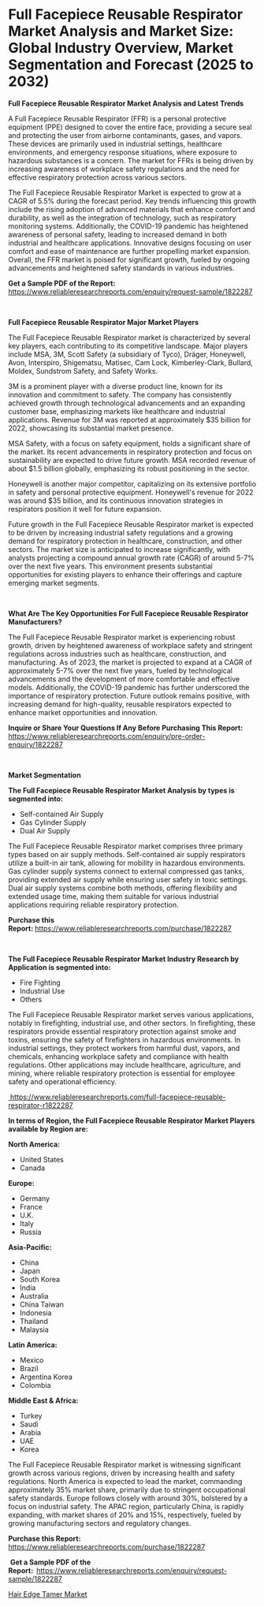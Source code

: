 <p><h1>Full Facepiece Reusable Respirator Market Analysis and Market Size: Global Industry Overview, Market Segmentation and Forecast (2025 to 2032)</h1></p><p><strong>Full Facepiece Reusable Respirator Market Analysis and Latest Trends</strong></p>
<p><p>A Full Facepiece Reusable Respirator (FFR) is a personal protective equipment (PPE) designed to cover the entire face, providing a secure seal and protecting the user from airborne contaminants, gases, and vapors. These devices are primarily used in industrial settings, healthcare environments, and emergency response situations, where exposure to hazardous substances is a concern. The market for FFRs is being driven by increasing awareness of workplace safety regulations and the need for effective respiratory protection across various sectors.</p><p>The Full Facepiece Reusable Respirator Market is expected to grow at a CAGR of 5.5% during the forecast period. Key trends influencing this growth include the rising adoption of advanced materials that enhance comfort and durability, as well as the integration of technology, such as respiratory monitoring systems. Additionally, the COVID-19 pandemic has heightened awareness of personal safety, leading to increased demand in both industrial and healthcare applications. Innovative designs focusing on user comfort and ease of maintenance are further propelling market expansion. Overall, the FFR market is poised for significant growth, fueled by ongoing advancements and heightened safety standards in various industries.</p></p>
<p><strong>Get a Sample PDF of the Report:&nbsp;</strong> <a href="https://www.reliableresearchreports.com/enquiry/request-sample/1822287?utm_campaign=2937&utm_medium=2&utm_source=Github&utm_content=ia&utm_term=04042025&utm_id=full-facepiece-reusable-respirator">https://www.reliableresearchreports.com/enquiry/request-sample/1822287</a></p>
<p>&nbsp;</p>
<p><strong>Full Facepiece Reusable Respirator Major Market Players</strong></p>
<p><p>The Full Facepiece Reusable Respirator market is characterized by several key players, each contributing to its competitive landscape. Major players include MSA, 3M, Scott Safety (a subsidiary of Tyco), Dräger, Honeywell, Avon, Interspiro, Shigematsu, Matisec, Cam Lock, Kimberley-Clark, Bullard, Moldex, Sundstrom Safety, and Safety Works.</p><p>3M is a prominent player with a diverse product line, known for its innovation and commitment to safety. The company has consistently achieved growth through technological advancements and an expanding customer base, emphasizing markets like healthcare and industrial applications. Revenue for 3M was reported at approximately $35 billion for 2022, showcasing its substantial market presence.</p><p>MSA Safety, with a focus on safety equipment, holds a significant share of the market. Its recent advancements in respiratory protection and focus on sustainability are expected to drive future growth. MSA recorded revenue of about $1.5 billion globally, emphasizing its robust positioning in the sector.</p><p>Honeywell is another major competitor, capitalizing on its extensive portfolio in safety and personal protective equipment. Honeywell's revenue for 2022 was around $35 billion, and its continuous innovation strategies in respirators position it well for future expansion.</p><p>Future growth in the Full Facepiece Reusable Respirator market is expected to be driven by increasing industrial safety regulations and a growing demand for respiratory protection in healthcare, construction, and other sectors. The market size is anticipated to increase significantly, with analysts projecting a compound annual growth rate (CAGR) of around 5-7% over the next five years. This environment presents substantial opportunities for existing players to enhance their offerings and capture emerging market segments.</p></p>
<p>&nbsp;</p>
<p><strong>What Are The Key Opportunities For Full Facepiece Reusable Respirator Manufacturers?</strong></p>
<p><p>The Full Facepiece Reusable Respirator market is experiencing robust growth, driven by heightened awareness of workplace safety and stringent regulations across industries such as healthcare, construction, and manufacturing. As of 2023, the market is projected to expand at a CAGR of approximately 5-7% over the next five years, fueled by technological advancements and the development of more comfortable and effective models. Additionally, the COVID-19 pandemic has further underscored the importance of respiratory protection. Future outlook remains positive, with increasing demand for high-quality, reusable respirators expected to enhance market opportunities and innovation.</p></p>
<p><strong>Inquire or Share Your Questions If Any Before Purchasing This Report:</strong> <a href="https://www.reliableresearchreports.com/enquiry/pre-order-enquiry/1822287?utm_campaign=2937&utm_medium=2&utm_source=Github&utm_content=ia&utm_term=04042025&utm_id=full-facepiece-reusable-respirator">https://www.reliableresearchreports.com/enquiry/pre-order-enquiry/1822287</a></p>
<p>&nbsp;</p>
<p><strong>Market Segmentation</strong></p>
<p><strong>The Full Facepiece Reusable Respirator Market Analysis by types is segmented into:</strong></p>
<p><ul><li>Self-contained Air Supply</li><li>Gas Cylinder Supply</li><li>Dual Air Supply</li></ul></p>
<p><p>The Full Facepiece Reusable Respirator market comprises three primary types based on air supply methods. Self-contained air supply respirators utilize a built-in air tank, allowing for mobility in hazardous environments. Gas cylinder supply systems connect to external compressed gas tanks, providing extended air supply while ensuring user safety in toxic settings. Dual air supply systems combine both methods, offering flexibility and extended usage time, making them suitable for various industrial applications requiring reliable respiratory protection.</p></p>
<p><strong>Purchase this Report:&nbsp;</strong><a href="https://www.reliableresearchreports.com/purchase/1822287?utm_campaign=2937&utm_medium=2&utm_source=Github&utm_content=ia&utm_term=04042025&utm_id=full-facepiece-reusable-respirator">https://www.reliableresearchreports.com/purchase/1822287</a></p>
<p>&nbsp;</p>
<p><strong>The Full Facepiece Reusable Respirator Market Industry Research by Application is segmented into:</strong></p>
<p><ul><li>Fire Fighting</li><li>Industrial Use</li><li>Others</li></ul></p>
<p><p>The Full Facepiece Reusable Respirator market serves various applications, notably in firefighting, industrial use, and other sectors. In firefighting, these respirators provide essential respiratory protection against smoke and toxins, ensuring the safety of firefighters in hazardous environments. In industrial settings, they protect workers from harmful dust, vapors, and chemicals, enhancing workplace safety and compliance with health regulations. Other applications may include healthcare, agriculture, and mining, where reliable respiratory protection is essential for employee safety and operational efficiency.</p></p>
<p><a href="https://www.reliableresearchreports.com/full-facepiece-reusable-respirator-r1822287?utm_campaign=2937&utm_medium=2&utm_source=Github&utm_content=ia&utm_term=04042025&utm_id=full-facepiece-reusable-respirator">&nbsp;https://www.reliableresearchreports.com/full-facepiece-reusable-respirator-r1822287</a></p>
<p><strong>In terms of Region, the Full Facepiece Reusable Respirator Market Players available by Region are:</strong></p>
<p>
    <p> <strong> North America: </strong>
        <ul>
            <li>United States</li>
            <li>Canada</li>
        </ul>
        </p> 
    <p> <strong> Europe: </strong>
        <ul>
            <li>Germany</li>
            <li>France</li>
            <li>U.K.</li>
            <li>Italy</li>
            <li>Russia</li>
        </ul>
        </p> 
    <p> <strong> Asia-Pacific: </strong>
        <ul>
            <li>China</li>
            <li>Japan</li>
            <li>South Korea</li>
            <li>India</li>
            <li>Australia</li>
            <li>China Taiwan</li>
            <li>Indonesia</li>
            <li>Thailand</li>
            <li>Malaysia</li>
        </ul>
        </p> 
    <p> <strong> Latin America: </strong>
        <ul>
            <li>Mexico</li>
            <li>Brazil</li>
            <li>Argentina Korea</li>
            <li>Colombia</li>
        </ul>
        </p> 
    <p> <strong> Middle East & Africa: </strong>
        <ul>
            <li>Turkey</li>
            <li>Saudi</li>
            <li>Arabia</li>
            <li>UAE</li>
            <li>Korea</li>
        </ul>
    </p>
    </p>
<p><p>The Full Facepiece Reusable Respirator market is witnessing significant growth across various regions, driven by increasing health and safety regulations. North America is expected to lead the market, commanding approximately 35% market share, primarily due to stringent occupational safety standards. Europe follows closely with around 30%, bolstered by a focus on industrial safety. The APAC region, particularly China, is rapidly expanding, with market shares of 20% and 15%, respectively, fueled by growing manufacturing sectors and regulatory changes.</p></p>
<p><strong>Purchase this Report: </strong><a href="https://www.reliableresearchreports.com/purchase/1822287?utm_campaign=2937&utm_medium=2&utm_source=Github&utm_content=ia&utm_term=04042025&utm_id=full-facepiece-reusable-respirator">https://www.reliableresearchreports.com/purchase/1822287</a></p>
<p>&nbsp;<strong>Get a Sample PDF of the Report:&nbsp;&nbsp;</strong><a href="https://www.reliableresearchreports.com/enquiry/request-sample/1822287?utm_campaign=2937&utm_medium=2&utm_source=Github&utm_content=ia&utm_term=04042025&utm_id=full-facepiece-reusable-respirator">https://www.reliableresearchreports.com/enquiry/request-sample/1822287</a></p>
<p><strong></strong></p>
<p><p><a href="https://github.com/mriwacraane/Market-Research-Report-List-1/blob/main/hair-edge-tamer-market.md?utm_campaign=2937&utm_medium=2&utm_source=Github&utm_content=ia&utm_term=04042025&utm_id=full-facepiece-reusable-respirator">Hair Edge Tamer Market</a></p></p>